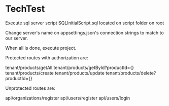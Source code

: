 # TechTest

Execute sql server script SQLInitialScript.sql located on script folder on root

Change server's name on appsettings.json's connection strings to match to our server.

When all is done, execute project.

Protected routes with authorization are:

tenant/products/getAll
tenant/products/getById?productId={}
tenant/products/create
tenant/products/update
tenant/products/delete?productId={}

Unprotected routes are:

api/organizations/register
api/users/register
api/users/login
